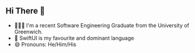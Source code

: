 ## Hi There 👋
- 🧑🏻‍🎓 I'm a recent Software Engineering Graduate from the University of Greenwich.
- 📱 SwiftUI is my favourite and dominant language
- 😄 Pronouns: He/Him/His

<!---
LynchConnor/LynchConnor is a ✨ special ✨ repository because its `README.md` (this file) appears on your GitHub profile.
You can click the Preview link to take a look at your changes.
--->
